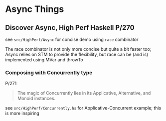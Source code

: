 # Async Things

## Discover Async, High Perf Haskell P/270

see `src/HighPerf/Async` for concise demo using `race` combinator

The race combinator is not only more concise but quite a bit faster too;
Async relies on STM to provide the flexibility, but race can be (and is)
implemented using MVar and throwTo

### Composing with Concurrently type

P/271

> The magic of Concurrently lies in its Applicative, Alternative,
> and Monoid instances.

see `src/HighPerf/Concurrently.hs` for Applicative-Concurrent example;
this is more inspiring

